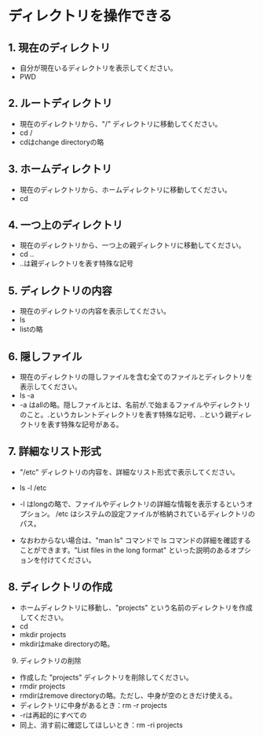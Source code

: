 # ディレクトリを操作できる

## 1. 現在のディレクトリ
- 自分が現在いるディレクトリを表示してください。
- PWD

## 2. ルートディレクトリ
- 現在のディレクトリから、"/" ディレクトリに移動してください。
- cd /
- cdはchange directoryの略

## 3. ホームディレクトリ
- 現在のディレクトリから、ホームディレクトリに移動してください。
- cd

## 4. 一つ上のディレクトリ
- 現在のディレクトリから、一つ上の親ディレクトリに移動してください。
- cd ..
- ..は親ディレクトリを表す特殊な記号

## 5. ディレクトリの内容
- 現在のディレクトリの内容を表示してください。
- ls
- listの略

## 6. 隠しファイル
- 現在のディレクトリの隠しファイルを含む全てのファイルとディレクトリを表示してください。
- ls -a
- -a はallの略。隠しファイルとは、名前が.で始まるファイルやディレクトリのこと。.というカレントディレクトリを表す特殊な記号、..という親ディレクトリを表す特殊な記号がある。

## 7. 詳細なリスト形式
- "/etc" ディレクトリの内容を、詳細なリスト形式で表示してください。
- ls -l /etc
- -l はlongの略で、ファイルやディレクトリの詳細な情報を表示するというオプション。 /etc はシステムの設定ファイルが格納されているディレクトリのパス。

- なおわからない場合は、"man ls" コマンドで ls コマンドの詳細を確認することができます。"List files in the long format" といった説明のあるオプションを付けてください。

## 8. ディレクトリの作成
- ホームディレクトリに移動し、"projects" という名前のディレクトリを作成してください。
- cd
- mkdir projects
- mkdirはmake directoryの略。

9. ディレクトリの削除
- 作成した "projects" ディレクトリを削除してください。
- rmdir projects
- rmdirはremove directoryの略。ただし、中身が空のときだけ使える。
- ディレクトリに中身があるとき：rm -r projects
- -rは再起的にすべての
- 同上、消す前に確認してほしいとき：rm -ri projects
